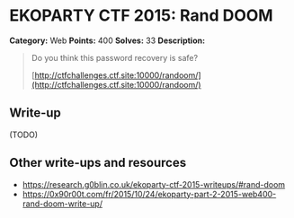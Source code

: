 # EKOPARTY CTF 2015: Rand DOOM

**Category:** Web
**Points:** 400
**Solves:** 33
**Description:**

> Do you think this password recovery is safe?
>
> [http://ctfchallenges.ctf.site:10000/randoom/](http://ctfchallenges.ctf.site:10000/randoom/)


## Write-up

(TODO)

## Other write-ups and resources

* <https://research.g0blin.co.uk/ekoparty-ctf-2015-writeups/#rand-doom>
* <https://0x90r00t.com/fr/2015/10/24/ekoparty-part-2-2015-web400-rand-doom-write-up/>
